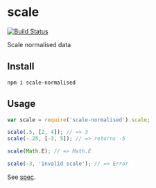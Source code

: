 # scale

[![Build Status](https://travis-ci.org/javiercejudo/scale.svg)](https://travis-ci.org/javiercejudo/scale)

Scale normalised data

## Install

    npm i scale-normalised

## Usage

```js
var scale = require('scale-normalised').scale;

scale(.5, [2, 4]); // => 3
scale(-.25, [-3, 5]); // => returns -5

scale(Math.E); // => Math.E

scale(-3, 'invalid scale'); // => Error
```

See [spec](test/spec.js).
